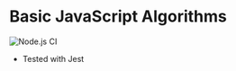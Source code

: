 # Basic JavaScript Algorithms
![Node.js CI](https://github.com/fabianlee1211/js-algorithms/workflows/Node.js%20CI/badge.svg?branch=master)

* Tested with Jest
